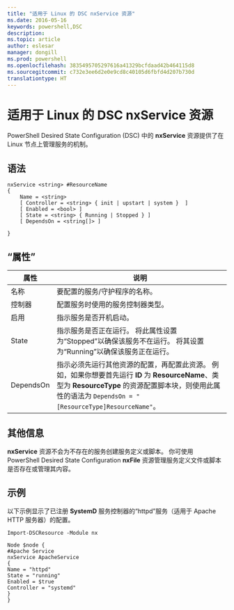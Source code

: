 ```yaml
---
title: "适用于 Linux 的 DSC nxService 资源"
ms.date: 2016-05-16
keywords: powershell,DSC
description: 
ms.topic: article
author: eslesar
manager: dongill
ms.prod: powershell
ms.openlocfilehash: 3835495705297616a41329bcfdaad42b464115d8
ms.sourcegitcommit: c732e3ee6d2e0e9cd8c40105d6fbfd4d207b730d
translationtype: HT
---
```

# <a name="dsc-for-linux-nxservice-resource"></a>适用于 Linux 的 DSC nxService 资源

PowerShell Desired State Configuration (DSC) 中的 **nxService** 资源提供了在 Linux 节点上管理服务的机制。

## <a name="syntax"></a>语法

```
nxService <string> #ResourceName
{
    Name = <string>
    [ Controller = <string> { init | upstart | system }  ]
    [ Enabled = <bool> ]
    [ State = <string> { Running | Stopped } ]
    [ DependsOn = <string[]> ]

}
```

## <a name="properties"></a>“属性”
|  属性 |  说明 | 
|---|---|
| 名称| 要配置的服务/守护程序的名称。| 
| 控制器| 配置服务时使用的服务控制器类型。| 
| 启用| 指示服务是否开机启动。| 
| State| 指示服务是否正在运行。 将此属性设置为“Stopped”以确保该服务不在运行。 将其设置为“Running”以确保该服务正在运行。| 
| DependsOn | 指示必须先运行其他资源的配置，再配置此资源。 例如，如果你想要首先运行 **ID** 为 **ResourceName**、类型为 **ResourceType** 的资源配置脚本块，则使用此属性的语法为 `DependsOn = "[ResourceType]ResourceName"`。| 


## <a name="additional-information"></a>其他信息

**nxService** 资源不会为不存在的服务创建服务定义或脚本。 你可使用 PowerShell Desired State Configuration **nxFile** 资源管理服务定义文件或脚本是否存在或管理其内容。

## <a name="example"></a>示例

以下示例显示了已注册 **SystemD** 服务控制器的“httpd”服务（适用于 Apache HTTP 服务器）的配置。

```
Import-DSCResource -Module nx 

Node $node {
#Apache Service
nxService ApacheService 
{
Name = "httpd"
State = "running"
Enabled = $true
Controller = "systemd"
}
}
```

